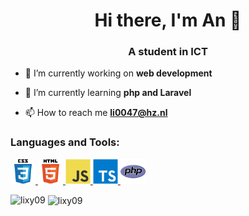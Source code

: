 <h1 align="center">Hi there, I'm An 👋</h1>
<h3 align="center">A student in ICT</h3>

- 🔭 I’m currently working on **web development**

- 🌱 I’m currently learning **php and Laravel**

- 📫 How to reach me **li0047@hz.nl**

<h3 align="left">Languages and Tools:</h3>
<p align="left"> 
<a href="https://www.w3schools.com/css/" target="_blank" rel="noreferrer"> 
    <img src="https://raw.githubusercontent.com/devicons/devicon/master/icons/css3/css3-original-wordmark.svg" alt="css3" width="40" height="40"/>
</a> 
<a href="https://www.w3.org/html/" target="_blank" rel="noreferrer"> 
    <img src="https://raw.githubusercontent.com/devicons/devicon/master/icons/html5/html5-original-wordmark.svg" alt="html5" width="40" height="40"/>
</a> 
<a href="https://developer.mozilla.org/en-US/docs/Web/JavaScript" target="_blank" rel="noreferrer"> 
    <img src="https://raw.githubusercontent.com/devicons/devicon/master/icons/javascript/javascript-original.svg" alt="javascript" width="40" height="40"/> </a> 
<a href="https://www.typescriptlang.org/" target="_blank" rel="noreferrer"> 
    <img src="https://raw.githubusercontent.com/devicons/devicon/master/icons/typescript/typescript-original.svg" alt="typescript" width="40" height="40"/> </a> 
<a href="https://www.typescriptlang.org/" target="_blank" rel="noreferrer"> 
    <img src="https://raw.githubusercontent.com/devicons/devicon/master/icons/php/php-original.svg" alt="php" width="40" height="40"/> </a> 
</p>

<p><img align="left" src="https://github-readme-stats.vercel.app/api/top-langs?username=lixy09&show_icons=true&locale=en&layout=compact" alt="lixy09" /></p>

<p>&nbsp;<img align="center" src="https://github-readme-stats.vercel.app/api?username=lixy09&show_icons=true&locale=en" alt="lixy09" /></p>

